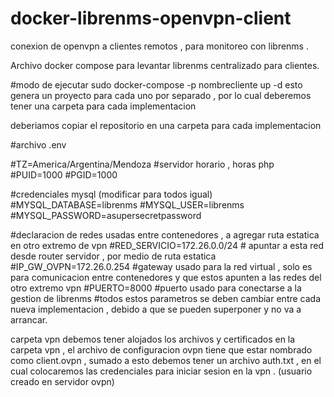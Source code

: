 # docker-librenms-openvpn-client
conexion de openvpn a clientes remotos , para monitoreo con librenms .


Archivo docker compose para levantar librenms centralizado para clientes.

#modo de ejecutar 
 sudo docker-compose -p nombrecliente up -d
esto genera un proyecto para cada uno por separado , por lo cual deberemos tener una carpeta para cada implementacion

deberiamos copiar el repositorio en una carpeta para cada implementacion 



#archivo .env 

#TZ=America/Argentina/Mendoza #servidor horario , horas php
#PUID=1000
#PGID=1000

#credenciales mysql (modificar para todos igual)
#MYSQL_DATABASE=librenms 
#MYSQL_USER=librenms
#MYSQL_PASSWORD=asupersecretpassword

#declaracion de redes usadas entre contenedores , a agregar ruta estatica en otro extremo de vpn
#RED_SERVICIO=172.26.0.0/24 # apuntar a esta red desde router servidor , por medio de ruta estatica
#IP_GW_OVPN=172.26.0.254  #gateway usado para la red virtual , solo es para comunicacion entre contenedores y que estos apunten a las redes del otro extremo vpn
#PUERTO=8000 #puerto usado para conectarse a la gestion de librenms
#todos estos parametros se deben cambiar entre cada nueva implementacion , debido a que se pueden superponer  y no va a arrancar.


carpeta vpn
debemos tener alojados los archivos y certificados en la carpeta vpn , el archivo de configuracion ovpn tiene que estar nombrado como client.ovpn , sumado a esto debemos tener un archivo auth.txt , en el cual colocaremos las credenciales para iniciar sesion en la vpn . (usuario creado en servidor ovpn)
